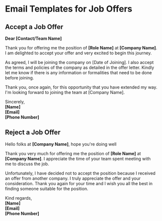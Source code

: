 # Email Templates for Job Offers

## Accept a Job Offer

**Dear [Contact/Team Name]**

Thank you for offering me the position of **[Role Name]** at **[Company Name]**.
I am delighted to accept your offer and very excited to begin this journey.

As agreed, I will be joining the company on [Date of Joining].
I also accept the terms and policies of the company as detailed in the offer letter.
Kindly let me know if there is any information or formalities that need to be done before joining. 

Thank you, once again, for this opportunity that you have extended my way.
I'm looking forward to joining the team at [Company Name].

Sincerely,\
**[Name]**\
**[Email]**\
**[Phone Number]**

## Reject a Job Offer

Hello folks at **[Company Name]**, hope you're doing well

Thank you very much for offering me the position of **[Role Name]** at **[Company Name]**.
I appreciate the time of your team spent meeting with me to discuss the job. 

Unfortunately, I have decided not to accept the position because I received an offer from another company.
I truly appreciate the offer and your consideration.
Thank you again for your time and I wish you all the best in finding someone suitable for the position.

Kind regards,\
**[Name]**\
**[Email]**\
**[Phone Number]**
